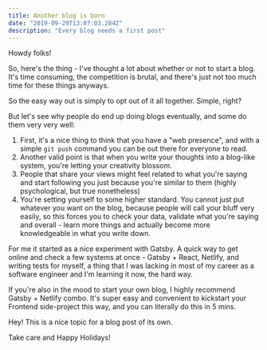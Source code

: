 ```yaml
---
title: Another blog is born
date: "2019-09-29T13:07:03.284Z"
description: "Every blog needs a first post"
---
```


Howdy folks!

So, here's the thing - I've thought a lot about whether or not to start a blog. It's time consuming, the competition is brutal,
and there's just not too much time for these things anyways.

So the easy way out is simply to opt out of it all together. Simple, right?

But let's see why people do end up doing blogs eventually, and some do them very very well:

1. First, it's a nice thing to think that you have a "web presence", and with a simple `git push` command you can be out
   there for everyone to read.
2. Another valid point is that when you write your thoughts into a blog-like system, you're letting your creativity blossom.
3. People that share your views might feel related to what you're saying and start following you just because you're similar to them (highly psychological, but true nonetheless)
4. You're setting yourself to some higher standard. You cannot just put whatever you want on the blog, because people will call your bluff very easily, so this forces you to check your data, validate what you're saying and overall - learn more things and actually become more knowledgeable in what you write down.

For me it started as a nice experiment with Gatsby. A quick way to get online and check a few systems at once - Gatsby + React, Netlify, and writing tests for myself, a thing that I was lacking in most of my career as a software engineer and I'm learning it now, the hard way.

If you're also in the mood to start your own blog, I highly recommend Gatsby + Netlify combo. It's super easy and convenient to kickstart your Frontend side-project this way, and you can literally do this in 5 mins.

Hey! This is a nice topic for a blog post of its own.

Take care and Happy Holidays!